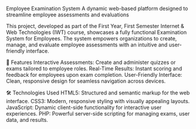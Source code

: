 Employee Examination System
A dynamic web-based platform designed to streamline employee assessments and evaluations

This project, developed as part of the First Year, First Semester Internet & Web Technologies (IWT) course, showcases a fully functional Examination System for Employees. The system empowers organizations to create, manage, and evaluate employee assessments with an intuitive and user-friendly interface.

🌟 Features
  Interactive Assessments: Create and administer quizzes or exams tailored to employee roles.
  Real-Time Results: Instant scoring and feedback for employees upon exam completion.
  User-Friendly Interface: Clean, responsive design for seamless navigation across devices.

🛠️ Technologies Used
  HTML5: Structured and semantic markup for the web interface.
  CSS3: Modern, responsive styling with visually appealing layouts.
  JavaScript: Dynamic client-side functionality for interactive user experiences.
  PHP: Powerful server-side scripting for managing exams, user data, and results.
